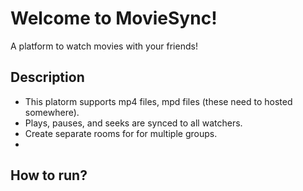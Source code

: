 # Welcome to MovieSync!
A platform to watch movies with your friends!

## Description
* This platorm supports mp4 files, mpd files (these need to hosted somewhere).
* Plays, pauses, and seeks are synced to all watchers.
* Create separate rooms for for multiple groups.
* 

## How to run?